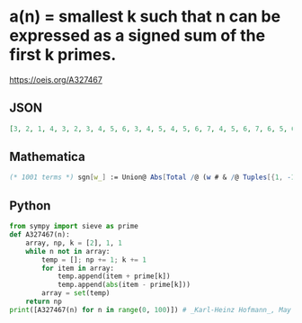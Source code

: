 # a\(n\) \= smallest k such that n can be expressed as a signed sum of the first k primes\.
https://oeis.org/A327467
## JSON
```JSON
[3, 2, 1, 4, 3, 2, 3, 4, 5, 6, 3, 4, 5, 4, 5, 6, 7, 4, 5, 6, 7, 6, 5, 6, 5, 6, 7, 6, 5, 8, 7, 6, 7, 8, 7, 6, 7, 6, 7, 8, 7, 6, 7, 8, 7, 8, 9, 8, 7, 8, 9, 8, 7, 8, 7, 8, 9, 8, 7, 8, 9, 8, 9, 8, 9, 10, 9, 8, 9, 10, 9, 8, 9, 8, 9, 10, 9, 8, 9, 10, 9, 10, 9, 10, 9, 10]
```
## Mathematica
```Mathematica
(* 1001 terms *) sgn[w_] := Union@ Abs[Total /@ (w # & /@ Tuples[{1, -1}, Length@w])]; set[n_] := Block[{h = Floor[n/2], p = Prime@ Range@ n, x, y}, x = sgn[Take[p, h]]; y = sgn[Take[p, h - n]]; Union@ Flatten@ Table[{e + f, Abs[e - f]}, {e, x}, {f, y}]]; T = {}; L = 0 Range[1001]; k = 0; While[Length[T] < 1001, k++; s = Select[set[k], # <= 1000 && ! MemberQ[T, #] &]; Do[L[[e + 1]] = k, {e, s}]; T = Union[T, s]]; L (* _Giovanni Resta_, Sep 30 2019 *)
```
## Python
```Python
from sympy import sieve as prime
def A327467(n):
    array, np, k = [2], 1, 1
    while n not in array:
        temp = []; np += 1; k += 1
        for item in array:
            temp.append(item + prime[k])
            temp.append(abs(item - prime[k]))
        array = set(temp)
    return np
print([A327467(n) for n in range(0, 100)]) # _Karl-Heinz Hofmann_, May 30 2023
```
